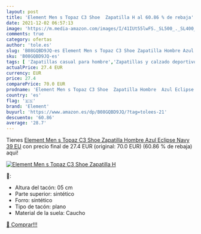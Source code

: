 ```yaml
---
layout: post
title: 'Element Men s Topaz C3 Shoe  Zapatilla H al 60.86 % de rebaja'
date: 2021-12-02 06:57:13
image: 'https://m.media-amazon.com/images/I/41IUt55lwFS._SL500_._SL400_.jpg'
comments: true
category: ofertas
author: 'tole.es'
slug: 'B08GQBD9JQ-es Element Men s Topaz C3 Shoe Zapatilla Hombre Azul Eclipse...'
sku: 'B08GQBD9JQ-es'
tags: [ 'Zapatillas casual para hombre','Zapatillas y calzado deportivo para hombre','Zapatos','Zapatos para hombre','Zapatos y complementos','element','zapatilla', ]
actualPrice: 27.4 EUR
currency: EUR
price: 27.4
comparePrice: 70.0 EUR
prodname: 'Element Men s Topaz C3 Shoe  Zapatilla Hombre  Azul Eclipse Navy  39 EU'
country: 'es'
flag: '🇪🇸'
brand: 'Element'
buyurl: 'https://www.amazon.es/dp/B08GQBD9JQ/?tag=tolees-21'
descuento: '60.86'
average: '28.7'
---
```


Tienes [Element Men s Topaz C3 Shoe  Zapatilla Hombre  Azul Eclipse Navy  39 EU](https://www.amazon.es/dp/B08GQBD9JQ/?tag=tolees-21) con precio final de  27.4 EUR (original: 70.0 EUR) (60.86 %  de rebaja) aqui!

[![Element Men s Topaz C3 Shoe  Zapatilla H](https://m.media-amazon.com/images/I/41IUt55lwFS._SL500_._SL400_.jpg)](https://www.amazon.es/dp/B08GQBD9JQ/?tag=tolees-21)

🔎:

- Altura del tacón: 05 cm
- Parte superior: sintético
- Forro: sintético
- Tipo de tacón: plano
- Material de la suela: Caucho

[🛒 Comprar!!!](https://www.amazon.es/dp/B08GQBD9JQ/?tag=tolees-21)
